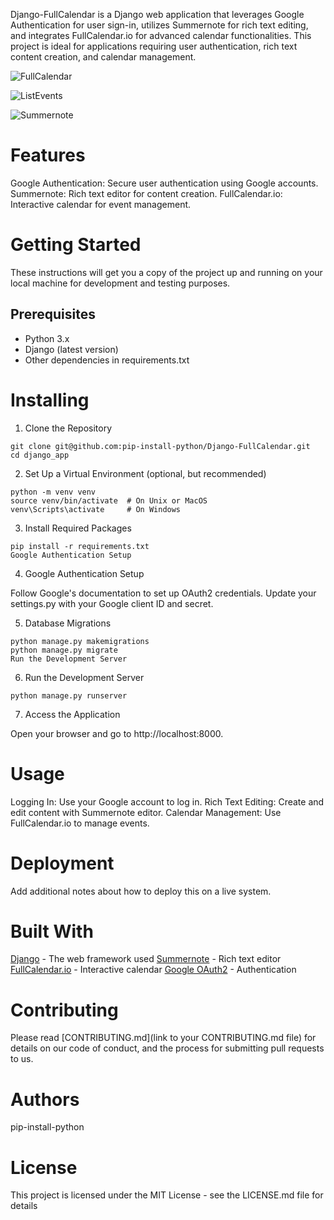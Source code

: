 Django-FullCalendar is a Django web application that leverages Google Authentication for user sign-in, utilizes Summernote for rich text editing, and integrates FullCalendar.io for advanced calendar functionalities. This project is ideal for applications requiring user authentication, rich text content creation, and calendar management.

![FullCalendar](https://cdn.discordapp.com/attachments/419291925322006528/1199563231551819786/image.png?ex=65c2ff51&is=65b08a51&hm=c4281aed50ca8388df64b3fd81b9861d8138d7ca453b4d504c1c4111df51608a& "FullCalendar")

![ListEvents](https://cdn.discordapp.com/attachments/419291925322006528/1199563344928067624/image.png?ex=65c2ff6c&is=65b08a6c&hm=6ee919f900532b7201b3a88272993cd06a0e6babcf39472cb8d203797c01d62d& "ListEvents")

![Summernote](https://cdn.discordapp.com/attachments/419291925322006528/1199563643453456414/image.png?ex=65c2ffb3&is=65b08ab3&hm=2de640428e6bdc96797d4e402d0a05b9683ff47106ca906e8dca009d05748fb9& "Summernote")
# Features
Google Authentication: Secure user authentication using Google accounts.
Summernote: Rich text editor for content creation.
FullCalendar.io: Interactive calendar for event management.
# Getting Started
These instructions will get you a copy of the project up and running on your local machine for development and testing purposes.

## Prerequisites
- Python 3.x
- Django (latest version)
- Other dependencies in requirements.txt

# Installing
1. Clone the Repository
```
git clone git@github.com:pip-install-python/Django-FullCalendar.git
cd django_app
```
2. Set Up a Virtual Environment (optional, but recommended)
```
python -m venv venv
source venv/bin/activate  # On Unix or MacOS
venv\Scripts\activate     # On Windows
```
3. Install Required Packages
```
pip install -r requirements.txt
Google Authentication Setup
```
4. Google Authentication Setup

Follow Google's documentation to set up OAuth2 credentials.
Update your settings.py with your Google client ID and secret.

5. Database Migrations
```
python manage.py makemigrations
python manage.py migrate
Run the Development Server
```
6. Run the Development Server
```
python manage.py runserver
```
7. Access the Application

Open your browser and go to http://localhost:8000.
# Usage
Logging In: Use your Google account to log in.
Rich Text Editing: Create and edit content with Summernote editor.
Calendar Management: Use FullCalendar.io to manage events.
# Deployment
Add additional notes about how to deploy this on a live system.

# Built With
[Django]() - The web framework used
[Summernote]() - Rich text editor
[FullCalendar.io]() - Interactive calendar
[Google OAuth2]() - Authentication
# Contributing
Please read [CONTRIBUTING.md](link to your CONTRIBUTING.md file) for details on our code of conduct, and the process for submitting pull requests to us.

# Authors
pip-install-python

# License
This project is licensed under the MIT License - see the LICENSE.md file for details
